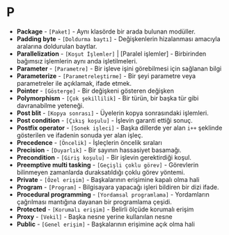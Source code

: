 # **P**

* **Package** - `[Paket]` - Aynı klasörde bir arada bulunan modüller.
* **Padding byte** - `[Doldurma baytı]` - Değişkenlerin hizalanması amacıyla aralarına doldurulan baytlar.
* **Parallelization** - `[Koşut İşlemler]` | [Paralel işlemler] - Birbirinden bağımsız işlemlerin aynı anda işletilmeleri.
* **Parameter** - `[Parametre]` - Bir işleve işini görebilmesi için sağlanan bilgi
* **Parameterize** - `[Parametreleştirme]` - Bir şeyi parametre veya parametreler ile açıklamak, ifade etmek.
* **Pointer** - `[Gösterge]` - Bir değişkeni gösteren değişken
* **Polymorphism** - `[Çok şekillilik]` - Bir türün, bir başka tür gibi davranabilme yeteneği.
* **Post blit** - `[Kopya sonrası]` - Üyelerin kopya sonrasındaki işlemleri.
* **Post condition** - `[Çıkış koşulu]` - İşlevin garanti ettiği sonuç.
* **Postfix operator** - `[Sonek işleci]` - Başka dillerde yer alan `i++` şeklinde gösterilen ve ifadenin sonuda yer alan işleç.
* **Precedence** - `[Öncelik]` - İşleçlerin öncelik sıraları
* **Precision** - `[Duyarlık]` - Bir sayının hassasiyet basamağı.
* **Precondition** - `[Giriş koşulu]` - Bir işlevin gerektirdiği koşul.
* **Preemptive multi tasking** - `[Geçişli çoklu görev]` - Görevlerin bilinmeyen zamanlarda duraksatıldığı çoklu görev yöntemi.
* **Private** - `[Özel erişim]` - Başkalarının erişimine kapalı olma hali
* **Program** - `[Program]` - Bilgisayara yapacağı işleri bildiren bir dizi ifade.
* **Procedural programming** - `[Yordamsal programlama]` - Yordamların çağrılması mantığına dayanan bir programlama çeşidi.
* **Protected** - `[Korumalı erişim]` - Belirli ölçüde korumalı erişim
* **Proxy** - `[Vekil]` - Başka nesne yerine kullanılan nesne
* **Public** - `[Genel erişim]` - Başkalarının erişimine açık olma hali
